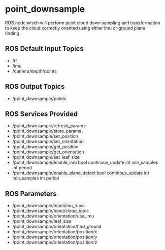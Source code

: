 point_downsample
===

ROS node which will perform point cloud down sampling and transformation to keep the cloud correctly oriented using either Imu or ground plane finding.


ROS Default Input Topics
---
* /tf
* /imu
* /camera/depth/points


ROS Output Topics
---
* /point_downsample/points


ROS Services Provided
---
* /point_downsample/refresh_params
* /point_downsample/store_params
* /point_downsample/set_position
* /point_downsample/set_orientation
* /point_downsample/get_position
* /point_downsample/get_orientation
* /point_downsample/set_leaf_size
* /point_downsample/enable_imu
    bool continous_update
    int min_samples
    int period
* /point_downsample/enable_plane_detect
    bool continous_update
    int min_samples
    int period


ROS Parameters
---
* /point_downsample/input/imu_topic
* /point_downsample/input/cloud_topic
* /point_downsample/orientation/use_imu
* /point_downsample/leaf_size
* /point_downsample/orientation/find_ground
* /point_downsample/orientation/position/x
* /point_downsample/orientation/position/y
* /point_downsample/orientation/position/z




